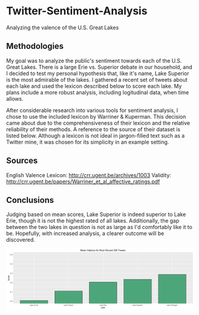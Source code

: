 # Twitter-Sentiment-Analysis
Analyzing the valence of the U.S. Great Lakes

## Methodologies
My goal was to analyze the public's sentiment towards each of the U.S. Great Lakes. There is a large Erie vs. Superior debate in our household, and I decided to test my personal hypothesis that, like it's name, Lake Superior is the most admirable of the lakes. I gathered a recent set of tweets about each lake and used the lexicon described below to score each lake. My plans include a more robust analysis, including logitudinal data, when time allows.

After considerable research into various tools for sentiment analysis, I chose to use the included lexicon by Warriner & Kuperman. This decision came about due to the comprehensiveness of their lexicon and the relative reliability of their methods. A reference to the source of their dataset is listed below. Although a lexicon is not ideal in jargon-filled text such as a Twitter mine, it was chosen for its simplicity in an example setting. 

## Sources
English Valence Lexicon: http://crr.ugent.be/archives/1003
Validity: http://crr.ugent.be/papers/Warriner_et_al_affective_ratings.pdf

## Conclusions
Judging based on mean scores, Lake Superior is indeed superior to Lake Erie, though it is not the highest rated of all lakes. Additionally, the gap between the two lakes in question is not as large as I'd comfortably like it to be. Hopefully, with increased analysis, a clearer outcome will be discovered.

<img src="Great Lakes Valence 2016-01-14.jpeg">
